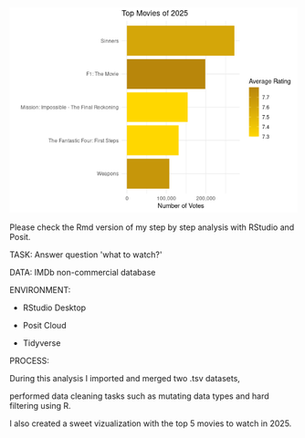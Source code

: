 ![Visualization](what_to_watch_viz.png)

Please check the Rmd version of my step by step analysis with RStudio and Posit.

TASK: Answer question 'what to watch?'

DATA: IMDb non-commercial database

ENVIRONMENT:

- RStudio Desktop

- Posit Cloud

- Tidyverse

PROCESS:

During this analysis I imported and merged two .tsv datasets,

performed data cleaning tasks such as mutating data types and hard filtering using R.

I also created a sweet vizualization with the top 5 movies to watch in 2025.

